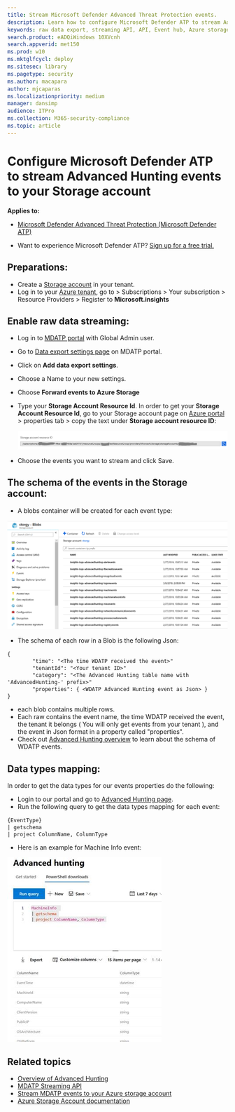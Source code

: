 ```yaml
---
title: Stream Microsoft Defender Advanced Threat Protection events. 
description: Learn how to configure Microsoft Defender ATP to stream Advanced Hunting events to your Storage account.
keywords: raw data export, streaming API, API, Event hub, Azure storage, storage account, Advanced Hunting, raw data sharing
search.product: eADQiWindows 10XVcnh
search.appverid: met150
ms.prod: w10
ms.mktglfcycl: deploy
ms.sitesec: library
ms.pagetype: security
ms.author: macapara
author: mjcaparas
ms.localizationpriority: medium
manager: dansimp
audience: ITPro
ms.collection: M365-security-compliance 
ms.topic: article
---
```


# Configure Microsoft Defender ATP to stream Advanced Hunting events to your Storage account

**Applies to:**

- [Microsoft Defender Advanced Threat Protection (Microsoft Defender ATP)](https://go.microsoft.com/fwlink/p/?linkid=2069559)

- Want to experience Microsoft Defender ATP? [Sign up for a free trial.](https://www.microsoft.com/en-us/WindowsForBusiness/windows-atp?ocid=docs-wdatp-configuresiem-abovefoldlink) 

## Preparations:

- Create a [Storage account](https://docs.microsoft.com/en-us/azure/storage/common/storage-account-overview) in your tenant.
- Log in to your [Azure tenant](https://ms.portal.azure.com/), go to > Subscriptions > Your subscription > Resource Providers > Register to **Microsoft.insights**

## Enable raw data streaming:

- Log in to [MDATP portal](https://securitycenter.windows.com) with Global Admin user.
- Go to [Data export settings page](https://securitycenter.windows.com/interoperability/dataexport) on MDATP portal.
- Click on **Add data export settings**.
- Choose a Name to your new settings.
- Choose **Forward events to Azure Storage**
- Type your **Storage Account Resource Id**.
  In order to get your **Storage Account Resource Id**, go to your Storage account page on [Azure portal](https://ms.portal.azure.com/) > properties tab > copy the text under **Storage account resource ID**:

  ![Image of event hub resource Id](images/storage-account-resource-id.png)
- Choose the events you want to stream and click Save.

## The schema of the events in the Storage account:

- A blobs container will be created for each event type: 

![Image of event hub resource Id](images/storage-account-event-schema.png)

- The schema of each row in a Blob is the following Json: 

```
{
        "time": "<The time WDATP received the event>"
        "tenantId": "<Your tenant ID>"
        "category": "<The Advanced Hunting table name with 'AdvancedHunting-' prefix>"
        "properties": { <WDATP Advanced Hunting event as Json> }
}               
```

- each blob contains multiple rows.
- Each raw contains the event name, the time WDATP received the event, the tenant it belongs ( You will only get events from your tenant ), and the event in Json format in a property called "properties".
- Check out [Advanced Hunting overview](overview-hunting.md) to learn about the schema of WDATP events.

## Data types mapping:

In order to get the data types for our events properties do the following:

- Login to our portal and go to [Advanced Hunting page](https://securitycenter.windows.com/hunting-package).
- Run the following query to get the data types mapping for each event: 
```
{EventType}
| getschema
| project ColumnName, ColumnType 

```

- Here is an example for Machine Info event: 

![Image of event hub resource Id](images/machine-info-datatype-example.png)

## Related topics
- [Overview of Advanced Hunting](overview-hunting.md)
- [MDATP Streaming API](raw-data-export.md)
- [Stream MDATP events to your Azure storage account](raw-data-export-storage.md)
- [Azure Storage Account documentation](https://docs.microsoft.com/en-us/azure/storage/common/storage-account-overview)
